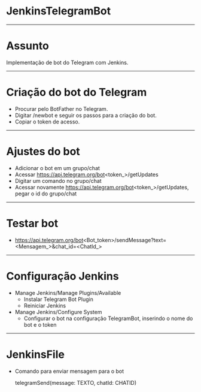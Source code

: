 # JenkinsTelegramBot
------------------------------

# Assunto
Implementação de bot do Telegram com Jenkins.

------------------------------
# Criação do bot do Telegram
- Procurar pelo BotFather no Telegram.
- Digitar /newbot e seguir os passos para a criação do bot.
- Copiar o token de acesso.

------------------------------
# Ajustes do bot
- Adicionar o bot em um grupo/chat
- Acessar https://api.telegram.org/bot<token_>/getUpdates
- Digitar um comando no grupo/chat
- Acessar novamente https://api.telegram.org/bot<token_>/getUpdates, pegar o id do grupo/chat

------------------------------
# Testar bot
- https://api.telegram.org/bot<Bot_token>/sendMessage?text=<Mensagem_>&chat_id=<ChatId_>

------------------------------
# Configuração Jenkins
- Manage Jenkins/Manage Plugins/Available
  - Instalar Telegram Bot Plugin
  - Reiniciar Jenkins
- Manage Jenkins/Configure System
  - Configurar o bot na configuração TelegramBot, inserindo o nome do bot e o token

------------------------------
# JenkinsFile
- Comando para enviar mensagem para o bot

  telegramSend(message: TEXTO, chatId: CHATID)


